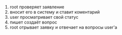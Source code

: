 1. root проверяет заявление
2. вносит его в систему и ставит коментарий
3. user просматривает свой статус 
4. пишет cоздаёт вопрос
5. root отрывает заявку и отвечает на вопросы user'a